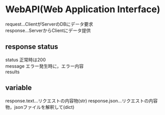 # WebAPI(Web Application Interface)
request...ClientがServerのDBにデータ要求<br>
response...ServerからClientにデータ提供<br>

## response status
status 正常時は200<br>
message エラー発生時に，エラー内容<br>
results

## variable
response.text...リクエストの内容物(str)
response.json...リクエストの内容物，jsonファイルを解釈して(dict)
